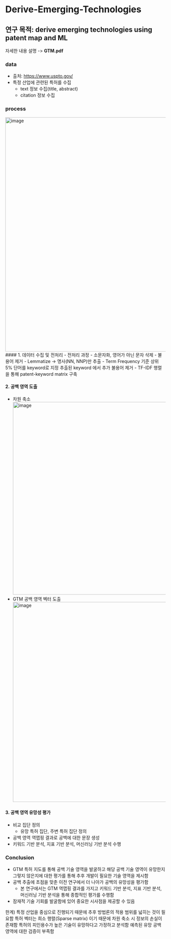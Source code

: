 # Derive-Emerging-Technologies

## 연구 목적: derive emerging technologies using patent map and ML
자세한 내용 설명 -> **GTM.pdf**

### data
- 출처: https://www.uspto.gov/
- 특정 산업에 관련된 특허를 수집
  - text 정보 수집(title, abstract)
  - citation 정보 수집

### process
<img width="733" alt="image" src="https://user-images.githubusercontent.com/46666833/197974393-5e38b59a-8414-4578-a89e-9b424935062a.png">
#### 1. 데이터 수집 및 전처리
- 전처리 과정
  - 소문자화, 영어가 아닌 문자 삭제
  - 불용어 제거
  - Lemmatize → 명사(NN, NNP)만 추출
  - Term Frequency 기준 상위 5% 단어를 keyword로 지정 추출된 keyword 에서 추가 불용어 제거
  - TF-IDF 행렬을 통해 patent-keyword matrix 구축
  
#### 2. 공백 영역 도출
- 차원 축소
  <img width="603" alt="image" src="https://user-images.githubusercontent.com/46666833/197975096-3cf42325-bf6d-490b-8a9c-eebf7db9b084.png">
- GTM 공백 영역 벡터 도출
  <img width="626" alt="image" src="https://user-images.githubusercontent.com/46666833/197975203-3b02bdde-958f-4277-a765-719d1665ffe6.png">

#### 3. 공백 영역 유망성 평가
- 비교 집단 정의
  - 유망 특허 집단, 주변 특허 집단 정의
- 공백 영역 역맵핑 결과로 공백에 대한 문장 생성
- 키워드 기반 분석, 지표 기반 분석, 머신러닝 기반 분석 수행

### Conclusion
- GTM 특허 지도를 통해 공백 기술 영역을 발굴하고 해당 공백 기술 영역이 유망한지 그렇지 않은지에 대한 평가를 통해 추후 개발이 필요한 기술 영역을 제시함
- 공백 추출에 초점을 맞춘 이전 연구에서 더 나아가 공백의 유망성을 평가함
  - 본 연구에서는 GTM 역맵핑 결과를 가지고 키워드 기반 분석, 지표 기반 분석, 머신러닝 기반 분석을 통해 종합적인 평가를 수행함
- 잠재적 기술 기회를 발굴함에 있어 중요한 시사점을 제공할 수 있음 

한계)
특정 산업을 중심으로 진행되기 때문에 추후 방법론의 적용 범위를 넓히는 것이 필요함
특허 벡터는 희소 행렬(Sparse matrix) 이기 때문에 차원 축소 시 정보의 손실이 존재함
특허의 피인용수가 높은 기술이 유망하다고 가정하고 분석함
예측된 유망 공백 영역에 대한 검증이 부족함
